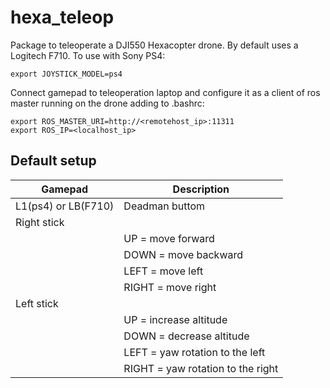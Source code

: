 # hexa_teleop
Package to teleoperate a DJI550 Hexacopter drone. 
By default uses a Logitech F710. To use with Sony PS4:

`export JOYSTICK_MODEL=ps4`

Connect gamepad to teleoperation laptop and configure it as a client of ros master running on the drone adding to .bashrc:
```
export ROS_MASTER_URI=http://<remotehost_ip>:11311
export ROS_IP=<localhost_ip>
```

## Default setup
| Gamepad | Description |
| --- | --- |
|L1(ps4) or LB(F710)  | Deadman buttom |
| Right stick| |
|  | UP = move forward|
|  | DOWN = move backward|
|  |  LEFT = move left|
|  | RIGHT = move right|
|Left stick| |
|  | UP = increase altitude|
|  | DOWN = decrease altitude|
|  | LEFT = yaw rotation to the left|
|  | RIGHT = yaw rotation to the right|